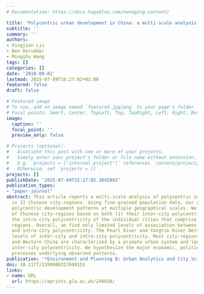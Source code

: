 ```yaml
---
# Documentation: https://docs.hugoblox.com/managing-content/

title: 'Polycentric urban development in China: a multi-scale analysis'
subtitle: ''
summary: ''
authors:
- Xingjian Liu
- Ben Derudder
- Mingshu Wang
tags: []
categories: []
date: '2018-09-01'
lastmod: 2025-07-09T16:27:02+01:00
featured: false
draft: false

# Featured image
# To use, add an image named `featured.jpg/png` to your page's folder.
# Focal points: Smart, Center, TopLeft, Top, TopRight, Left, Right, BottomLeft, Bottom, BottomRight.
image:
  caption: ''
  focal_point: ''
  preview_only: false

# Projects (optional).
#   Associate this post with one or more of your projects.
#   Simply enter your project's folder or file name without extension.
#   E.g. `projects = ["internal-project"]` references `content/project/deep-learning/index.md`.
#   Otherwise, set `projects = []`.
projects: []
publishDate: '2025-07-09T15:27:02.304588Z'
publication_types:
- "paper-journal"
abstract: This article reports a multi-scale analysis of polycentric urban development
  in 22 Chinese city-regions. Using fine-grained population data, our analysis contrasts
  polycentric development patterns at multiple geographical scales. We present a typology
  of Chinese city-regions based on both (1) their inter-city polycentricity and (2)
  the intra-city polycentricity of the individual cities that comprise these urban
  regions. Overall, we find only limited levels of association between inter-city
  and intra-city polycentricity. The Pearl River and Yangtze River Deltas have high
  levels of inter-city and intra-city polycentricity. Most city-regions in Central
  and Western China are characterized by a primate urban system and low levels of
  inter-city polycentricity. We hypothesize the major economic, political, and geographical
  processes underlying observed patterns.
publication: '*Environment and Planning B: Urban Analytics and City Science*, 45(5), 953--972. https://doi.org/10.1177/2399808317690155'
doi: 10.1177/2399808317690155
links:
- name: URL
  url: https://eprints.gla.ac.uk/244638/
---
```

